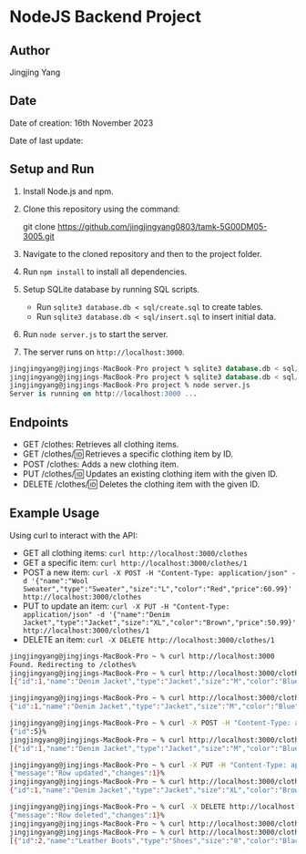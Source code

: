 # NodeJS Backend Project

## Author

Jingjing Yang

## Date

Date of creation: 16th November 2023

Date of last update:

## Setup and Run

1. Install Node.js and npm.
2. Clone this repository using the command:

   git clone https://github.com/jingjingyang0803/tamk-5G00DM05-3005.git

3. Navigate to the cloned repository and then to the project folder.
4. Run `npm install` to install all dependencies.
5. Setup SQLite database by running SQL scripts.
   - Run `sqlite3 database.db < sql/create.sql` to create tables.
   - Run `sqlite3 database.db < sql/insert.sql` to insert initial data.
6. Run `node server.js` to start the server.
7. The server runs on `http://localhost:3000`.

```sql
jingjingyang@jingjings-MacBook-Pro project % sqlite3 database.db < sql/create.sql
jingjingyang@jingjings-MacBook-Pro project % sqlite3 database.db < sql/insert.sql
jingjingyang@jingjings-MacBook-Pro project % node server.js
Server is running on http://localhost:3000 ...
```

## Endpoints

- GET /clothes: Retrieves all clothing items.
- GET /clothes/:id: Retrieves a specific clothing item by ID.
- POST /clothes: Adds a new clothing item.
- PUT /clothes/:id: Updates an existing clothing item with the given ID.
- DELETE /clothes/:id: Deletes the clothing item with the given ID.

## Example Usage

Using curl to interact with the API:

- GET all clothing items: `curl http://localhost:3000/clothes`
- GET a specific item: `curl http://localhost:3000/clothes/1`
- POST a new item: `curl -X POST -H "Content-Type: application/json" -d '{"name":"Wool Sweater","type":"Sweater","size":"L","color":"Red","price":60.99}' http://localhost:3000/clothes`
- PUT to update an item: `curl -X PUT -H "Content-Type: application/json" -d '{"name":"Denim Jacket","type":"Jacket","size":"XL","color":"Brown","price":50.99}' http://localhost:3000/clothes/1`
- DELETE an item: `curl -X DELETE http://localhost:3000/clothes/1`

```bash
jingjingyang@jingjings-MacBook-Pro ~ % curl http://localhost:3000
Found. Redirecting to /clothes%
jingjingyang@jingjings-MacBook-Pro ~ % curl http://localhost:3000/clothes
[{"id":1,"name":"Denim Jacket","type":"Jacket","size":"M","color":"Blue","price":59.99},{"id":2,"name":"Leather Boots","type":"Shoes","size":"8","color":"Black","price":89.99},{"id":3,"name":"Floral Dress","type":"Dress","size":"S","color":"Multicolor","price":45.99},{"id":4,"name":"Cotton T-Shirt","type":"Shirt","size":"L","color":"White","price":15.99}]%

jingjingyang@jingjings-MacBook-Pro ~ % curl http://localhost:3000/clothes/1
{"id":1,"name":"Denim Jacket","type":"Jacket","size":"M","color":"Blue","price":59.99}%

jingjingyang@jingjings-MacBook-Pro ~ % curl -X POST -H "Content-Type: application/json" -d '{"name":"Wool Sweater","type":"Sweater","size":"L","color":"Red","price":60.99}' http://localhost:3000/clothes
{"id":5}%
jingjingyang@jingjings-MacBook-Pro ~ % curl http://localhost:3000/clothes
[{"id":1,"name":"Denim Jacket","type":"Jacket","size":"M","color":"Blue","price":59.99},{"id":2,"name":"Leather Boots","type":"Shoes","size":"8","color":"Black","price":89.99},{"id":3,"name":"Floral Dress","type":"Dress","size":"S","color":"Multicolor","price":45.99},{"id":4,"name":"Cotton T-Shirt","type":"Shirt","size":"L","color":"White","price":15.99},{"id":5,"name":"Wool Sweater","type":"Sweater","size":"L","color":"Red","price":60.99}]%

jingjingyang@jingjings-MacBook-Pro ~ % curl -X PUT -H "Content-Type: application/json" -d '{"name":"Denim Jacket","type":"Jacket","size":"XL","color":"Brown","price":50.99}' http://localhost:3000/clothes/1
{"message":"Row updated","changes":1}%
jingjingyang@jingjings-MacBook-Pro ~ % curl http://localhost:3000/clothes/1
{"id":1,"name":"Denim Jacket","type":"Jacket","size":"XL","color":"Brown","price":50.99}%

jingjingyang@jingjings-MacBook-Pro ~ % curl -X DELETE http://localhost:3000/clothes/1
{"message":"Row deleted","changes":1}%
jingjingyang@jingjings-MacBook-Pro ~ % curl http://localhost:3000/clothes/1
jingjingyang@jingjings-MacBook-Pro ~ % curl http://localhost:3000/clothes
[{"id":2,"name":"Leather Boots","type":"Shoes","size":"8","color":"Black","price":89.99},{"id":3,"name":"Floral Dress","type":"Dress","size":"S","color":"Multicolor","price":45.99},{"id":4,"name":"Cotton T-Shirt","type":"Shirt","size":"L","color":"White","price":15.99},{"id":5,"name":"Wool Sweater","type":"Sweater","size":"L","color":"Red","price":60.99}]%
```
